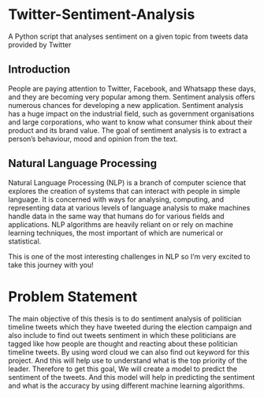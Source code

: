 # Twitter-Sentiment-Analysis
A Python script that analyses sentiment on a given topic from tweets data provided by Twitter

## Introduction
People are paying attention to Twitter, Facebook, and Whatsapp these days, and
they are becoming very popular among them. Sentiment analysis offers numerous
chances for developing a new application. Sentiment analysis has a huge impact on
the industrial field, such as government organisations and large corporations, who
want to know what consumer think about their product and its brand value. The
goal of sentiment analysis is to extract a person’s behaviour, mood and opinion
from the text.

## Natural Language Processing

Natural Language Processing (NLP) is a branch of computer science that explores
the creation of systems that can interact with people in simple language. It is
concerned with ways for analysing, computing, and representing data at various
levels of language analysis to make machines handle data in the same way that
humans do for various fields and applications. NLP algorithms are heavily reliant on
or rely on machine learning techniques, the most important of which are numerical
or statistical. 

This is one of the most interesting challenges in NLP so I’m very excited to take this journey with you!

# Problem Statement

The main objective of this thesis is to do sentiment analysis of politician timeline
tweets which they have tweeted during the election campaign and also include to
find out tweets sentiment in which these politicians are tagged like how people are
thought and reacting about these politician timeline tweets.
By using word cloud we can also find out keyword for this project. And this will
help use to understand what is the top priority of the leader.
Therefore to get this goal, We will create a model to predict the sentiment of
the tweets. And this model will help in predicting the sentiment and what is the
accuracy by using different machine learning algorithms.




